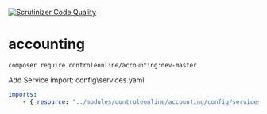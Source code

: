 [![Scrutinizer Code Quality](https://scrutinizer-ci.com/g/controleonline/api-platform-accounting/badges/quality-score.png?b=master)](https://scrutinizer-ci.com/g/controleonline/api-platform-accounting/?branch=master)

# accounting


`composer require controleonline/accounting:dev-master`



Add Service import:
config\services.yaml

```yaml
imports:
    - { resource: "../modules/controleonline/accounting/config/services/services.yaml" }    
```
